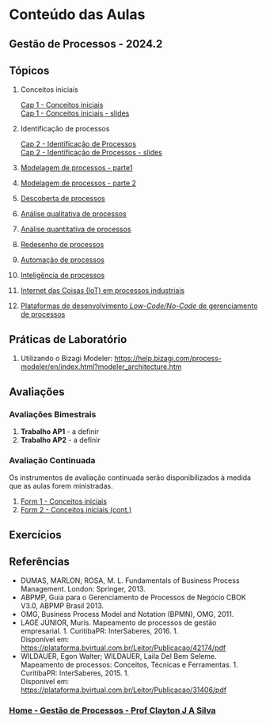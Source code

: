 # Conteúdo das Aulas  

## Gestão de Processos - 2024.2

## Tópicos

1. Conceitos iniciais

   [Cap 1 - Conceitos iniciais](gestao_processos_aulas/gestao_processos_cap1.md)  
   [Cap 1 - Conceitos iniciais - slides](gestao_processos_aulas/gestao_processos_cap1.pdf)

2. Identificação de processos

   [Cap 2 - Identificação de Processos](gestao_processos_aulas/gestao_processos_cap2.md)  
   [Cap 2 - Identificação de Processos - slides](gestao_processos_aulas/gestao_processos_cap2.md)


4. [Modelagem de processos - parte1](gestao_processos_aulas/gestao_processos_cap3.md)
5. [Modelagem de processos - parte 2](gestao_processos_aulas/gestao_processos_cap4.md)
6. [Descoberta de processos](gestao_processos_aulas/gestao_processos_cap5.md)
7. [Análise qualitativa de processos](gestao_processos_aulas/gestao_processos_cap6.md)
8. [Análise quantitativa de processos](gestao_processos_aulas/gestao_processos_cap7.md)
9. [Redesenho de processos](gestao_processos_aulas/gestao_processos_cap8.md)
10. [Automação de processos](gestao_processos_aulas/gestao_processos_cap9.md)
11. [Inteligência de processos](gestao_processos_aulas/gestao_processos_cap10.md)
12. [Internet das Coisas (IoT) em processos industriais]()
13. [Plataformas de desenvolvimento *Low-Code/No-Code* de gerenciamento de processos]()

## Práticas de Laboratório

1. Utilizando o Bizagi Modeler: https://help.bizagi.com/process-modeler/en/index.html?modeler_architecture.htm  

## Avaliações

### Avaliações Bimestrais

1. **Trabalho AP1** - a definir  
2. **Trabalho AP2** - a definir

### Avaliação Continuada

Os instrumentos de avaliação continuada serão disponibilizados à medida que as aulas forem ministradas. 

1. [Form 1 - Conceitos iniciais](https://forms.gle/mRfZqWQutcDfgQnK9)
2. [Form 2 - Conceitos iniciais (cont.)](https://forms.gle/dUf3SDHoyawqZ2pQA)

## Exercícios  

## Referências  

- DUMAS, MARLON; ROSA, M. L. Fundamentals of Business Process Management. London: Springer, 2013.  
- ABPMP, Guia para o Gerenciamento de Processos de Negócio CBOK V3.0, ABPMP Brasil 2013.
- OMG, Business Process Model and Notation (BPMN), OMG, 2011.
- LAGE JÚNIOR, Murís. Mapeamento de processos de gestão empresarial. 1. Curitiba­PR: InterSaberes, 2016. 1.  
Disponível em: https://plataforma.bvirtual.com.br/Leitor/Publicacao/42174/pdf
- WILDAUER, Egon Walter; WILDAUER, Laila Del Bem Seleme. Mapeamento de processos: Conceitos, Técnicas e Ferramentas. 1. Curitiba­PR: InterSaberes, 2015. 1.  
Disponível em: https://plataforma.bvirtual.com.br/Leitor/Publicacao/31406/pdf  

### [Home - Gestão de Processos - Prof Clayton J A Silva](/gestao_processos.md)
